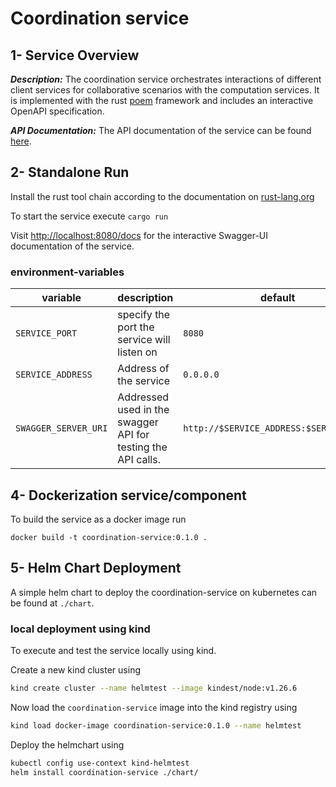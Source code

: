 # Coordination service 

## 1- Service Overview

***Description:*** 
The coordination service orchestrates interactions of different client services for collaborative scenarios with the computation services. It is implemented with the rust [poem](https://github.com/poem-web/poem/tree/master) framework and includes an interactive OpenAPI specification.

***API Documentation:*** 
The API documentation of the service can be found [here](https://github.com/glaciation-heu/IceStream/tree/main/secure_collaborative_computation_service/coordination_service).

## 2- Standalone Run

Install the rust tool chain according to the documentation on [rust-lang.org](https://www.rust-lang.org/tools/install)

To start the service execute `cargo run`

Visit [http://localhost:8080/docs](http://localhost:8080/docs) for the interactive Swagger-UI documentation of the service.

### environment-variables

| variable | description | default |
| ---------|-------------|---------|
| `SERVICE_PORT` | specify the port the service will listen on | `8080` |
| `SERVICE_ADDRESS` | Address of the service | `0.0.0.0` |
| `SWAGGER_SERVER_URI` | Addressed used in the swagger API for testing the API calls. | `http://$SERVICE_ADDRESS:$SERVICE_PORT` |

## 4- Dockerization service/component

To build the service as a docker image run

`docker build -t coordination-service:0.1.0 .`

## 5- Helm Chart Deployment

A simple helm chart to deploy the coordination-service on kubernetes can be found at `./chart`.

### local deployment using kind

To execute and test the service locally using kind.

Create a new kind cluster using

```bash
kind create cluster --name helmtest --image kindest/node:v1.26.6
```

Now load the `coordination-service` image into the kind registry using 

```bash
kind load docker-image coordination-service:0.1.0 --name helmtest
```

Deploy the helmchart using

```bash
kubectl config use-context kind-helmtest
helm install coordination-service ./chart/
```
